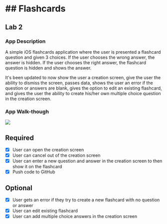 
#  ## Flashcards

## Lab 2

### App Description
A simple iOS flashcards application where the user is presented a flashcard question and given 3 choices. If the user chooses the wrong answer, the answer is hidden. If the user chooses the right answer, the flashcard question is hidden and shows the answer.

It's been updated to now show the user a creation screen, give the user the ability to dismiss the screen, passes data, shows the user an error if the question or answers are blank, gives the option to edit an existing flashcard, and gives the user the ability to create his/her own multiple choice question in the creation screen.

### App Walk-though

![](https://i.imgur.com/4r3deAp.gif)


## Required
- [x] User can open the creation screen
- [x] User can cancel out of the creation screen
- [x] User can enter a new question and answer in the creation screen to then show it on the flashcard
- [x] Push code to GitHub
## Optional
- [x] User gets an error if they try to create a new flashcard with no question or answer
- [x] User can edit existing flashcard
- [x] User can add multiple choice answers in the creation screen
